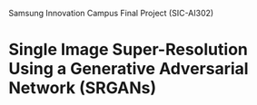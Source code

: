 Samsung Innovation Campus Final Project (SIC-AI302)
# Single Image Super-Resolution Using a Generative Adversarial Network (SRGANs)
